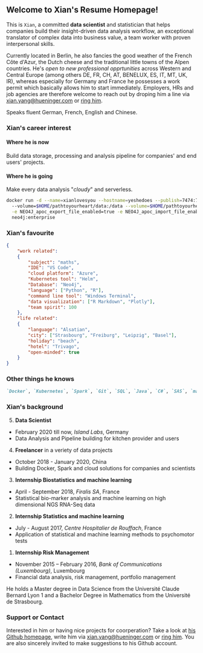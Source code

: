## Welcome to Xian's Resume Homepage!

  This is `Xian`, a committed __data scientist__ and statistician that helps companies build their insight-driven data analysis workflow, an exceptional translator of complex data into business value, a team worker with proven interpersonal skills.  
  
  Currently located in Berlin, he also fancies the good weather of the French Côte d'Azur, the Dutch cheese and the traditional little towns of the Alpen countries. He's _open to new professional opprtunities_ across Western and Central Europe (among others DE, FR, CH, AT, BENELUX, ES, IT, MT, UK, IR), whereas especially for Germany and France he possesses a work permit which basically allows him to start immediately. Employers, HRs and job agencies are therefore welcome to reach out by droping him a line via [xian.yang@hueninger.com](mailto:xian.yang@hueninger.com) or [ring him](+33695634584).  
  
  Speaks fluent German, French, English and Chinese.

### Xian's career interest

#### Where he is now
Build data storage, processing and analysis pipeline for companies' and end users' projects.
#### Where he is going
Make every data analysis "_cloudy_" and serverless.
```sh
docker run -d --name=xianlovesyou --hostname=yeshedoes --publish=7474:7474 --publish=7687:7687 --volume=$HOME/pathtoyourheart/import:/import \ 
  --volume=$HOME/pathtoyourheart/data:/data --volume=$HOME/pathtoyourheart/plugins:/plugins --volume=$HOME/pathtoyourheart/conf:/conf --env NEO4JLABS_PLUGINS='[\"apoc\"]' \
  -e NEO4J_apoc_export_file_enabled=true -e NEO4J_apoc_import_file_enabled=true -e NEO4J_apoc_import_file_use__neo4j__config=true -e NEO4J_dbms_security_procedures_unrestricted=apoc.\* --env NEO4J_dbms_memory_pagecache_size=4G --env NEO4J_dbms_memory_heap_max__size=8G --env NEO4J_AUTH=neo4j/youllneverknowxianspassword --env NEO4J_ACCEPT_LICENSE_AGREEMENT=yes  --env NEO4J_dbms_connector_https_advertised__address="localhost:7473" --env NEO4J_dbms_connector_http_advertised__address="localhost:7474"  --env NEO4J_dbms_connector_bolt_advertised__address="localhost:7687" \
  neo4j:enterprise
``` 
### Xian's favourite
```json
{
    "work related":
    {
        "subject": "maths",
        "IDE": "VS Code",
        "cloud platform": "Azure",
        "Kubernetes tool": "Helm",
        "Database": "Neo4j",
        "language": ["Python", "R"],
        "command line tool": "Windows Terminal",
        "data visualization": ["R Markdown", "Plotly"],
        "team spirit": 100
    },
    "life related":
    {
        "language": "Alsatian",
        "city": ["Strasbourg", "Freiburg", "Leipzig", "Basel"],
        "holiday": "beach",
        "hotel": "Trivago",
        "open-minded": true
    }        
}
```
### Other things he knows
```markdown
`Docker`, `Kubernetes`, `Spark`, `Git`, `SQL`, `Java`, `C#`, `SAS`, `machine learning`, `statistics`, `make sushis` and many more.
```

### Xian's background

5. __Data Scientist__
  - February 2020 till now, _Island Labs_, Germany
  - Data Analysis and Pipeline building for kitchen provider and users  
  
4. __Freelancer__ in a veriety of data projects
  - October 2018 - January 2020, China
  - Building Docker, Spark and cloud solutions for companies and scientists  
  
3. __Internship Biostatistics and machine learning__
  - April - September 2018, _Firalis SA_, France
  - Statistical bio-marker analysis and machine learning on high dimensional NGS RNA-Seq data  
  
2. __Internship Statistics and machine learning__
  - July - August 2017, _Centre Hospitalier de Rouffach_, France
  - Application of statistical and machine learning methods to psychomotor tests  
  
1. __Internship Risk Management__
  - November 2015 – February 2016, _Bank of Communications (Luxembourg)_, Luxembourg
  - Financial data analysis, risk management, portfolio management  
   
   
  He holds a Master degree in Data Science from the Université Claude Bernard Lyon 1 and a Bachelor Degree in Mathematics from the Université de Strasbourg.

### Support or Contact

  Interested in him or having nice projects for coorperation? Take a look at [his Github homepage](https://github.com/Alsaxian), write him via [xian.yang@hueninger.com](mailto:xian.yang@hueninger.com) or [ring him](+33695634584). You are also sincerely invited to make suggestions to his Github account.
